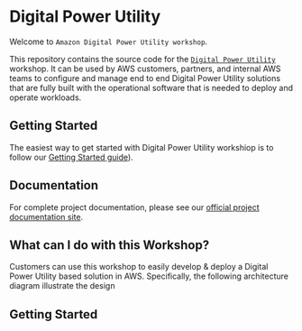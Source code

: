 # Digital Power Utility


Welcome to `Amazon Digital Power Utility workshop`.

This repository contains the source code for the [`Digital Power Utility`]() workshop. It can be used by AWS customers, partners, and internal AWS teams to configure and manage end to end Digital Power Utility solutions that are fully built with the operational software that is needed to deploy and operate workloads. 

## Getting Started

The easiest way to get started with Digital Power Utility workshiop is to follow our [Getting Started guide](#https://#/)).

## Documentation

For complete project documentation, please see our [official project documentation site](https://#/).


## What can I do with this Workshop?

Customers can use this workshop to easily develop &  deploy a Digital Power Utility based solution in AWS. Specifically, the following architecture diagram illustrate the design

## Getting Started